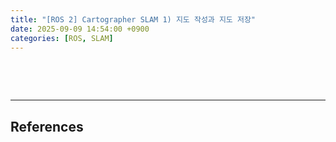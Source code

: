 ```yaml
---
title: "[ROS 2] Cartographer SLAM 1) 지도 작성과 지도 저장"
date: 2025-09-09 14:54:00 +0900
categories: [ROS, SLAM]
---
```


&nbsp;

<br>

---

## References
